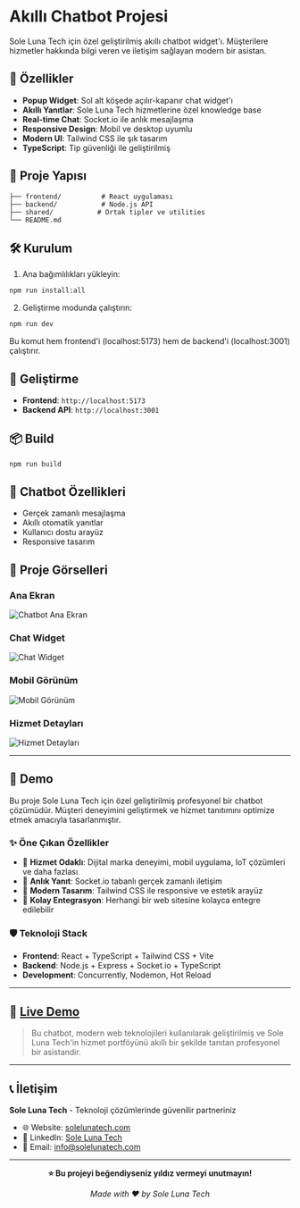 # Akıllı Chatbot Projesi

Sole Luna Tech için özel geliştirilmiş akıllı chatbot widget'ı. Müşterilere hizmetler hakkında bilgi veren ve iletişim sağlayan modern bir asistan.

## 🚀 Özellikler

- **Popup Widget**: Sol alt köşede açılır-kapanır chat widget'ı
- **Akıllı Yanıtlar**: Sole Luna Tech hizmetlerine özel knowledge base
- **Real-time Chat**: Socket.io ile anlık mesajlaşma
- **Responsive Design**: Mobil ve desktop uyumlu
- **Modern UI**: Tailwind CSS ile şık tasarım
- **TypeScript**: Tip güvenliği ile geliştirilmiş

## 📁 Proje Yapısı

```
├── frontend/          # React uygulaması
├── backend/           # Node.js API
├── shared/           # Ortak tipler ve utilities
└── README.md
```

## 🛠️ Kurulum

1. Ana bağımlılıkları yükleyin:
```bash
npm run install:all
```

2. Geliştirme modunda çalıştırın:
```bash
npm run dev
```

Bu komut hem frontend'i (localhost:5173) hem de backend'i (localhost:3001) çalıştırır.

## 🎯 Geliştirme

- **Frontend**: `http://localhost:5173`
- **Backend API**: `http://localhost:3001`

## 📦 Build

```bash
npm run build
```

## 🤖 Chatbot Özellikleri

- Gerçek zamanlı mesajlaşma
- Akıllı otomatik yanıtlar
- Kullanıcı dostu arayüz
- Responsive tasarım

## 📸 Proje Görselleri

### Ana Ekran
![Chatbot Ana Ekran](img/chatbot1.png)

### Chat Widget
![Chat Widget](img/chatbot2.png)

### Mobil Görünüm
![Mobil Görünüm](img/chatbot3.png)

### Hizmet Detayları
![Hizmet Detayları](img/chatbot4.png)

---

## 🌟 Demo

Bu proje Sole Luna Tech için özel geliştirilmiş profesyonel bir chatbot çözümüdür. Müşteri deneyimini geliştirmek ve hizmet tanıtımını optimize etmek amacıyla tasarlanmıştır.

### ✨ Öne Çıkan Özellikler
- 🎯 **Hizmet Odaklı**: Dijital marka deneyimi, mobil uygulama, IoT çözümleri ve daha fazlası
- 🚀 **Anlık Yanıt**: Socket.io tabanlı gerçek zamanlı iletişim
- 🎨 **Modern Tasarım**: Tailwind CSS ile responsive ve estetik arayüz
- 🔧 **Kolay Entegrasyon**: Herhangi bir web sitesine kolayca entegre edilebilir

### 🛡️ Teknoloji Stack
- **Frontend**: React + TypeScript + Tailwind CSS + Vite
- **Backend**: Node.js + Express + Socket.io + TypeScript
- **Development**: Concurrently, Nodemon, Hot Reload

---

## 🚀 **[Live Demo](https://github.com/mertbayir/Chatbot-Project)**

> Bu chatbot, modern web teknolojileri kullanılarak geliştirilmiş ve Sole Luna Tech'in hizmet portföyünü akıllı bir şekilde tanıtan profesyonel bir asistandir.

---

## 📞 İletişim

**Sole Luna Tech** - Teknoloji çözümlerinde güvenilir partneriniz

- 🌐 Website: [solelunatech.com](https://www.solelunatech.com)
- 💼 LinkedIn: [Sole Luna Tech](https://linkedin.com/company/solelunatech)
- 📧 Email: info@solelunatech.com

---

<div align="center">
  <p><strong>⭐ Bu projeyi beğendiyseniz yıldız vermeyi unutmayın!</strong></p>
  <p><em>Made with ❤️ by Sole Luna Tech</em></p>
</div>
